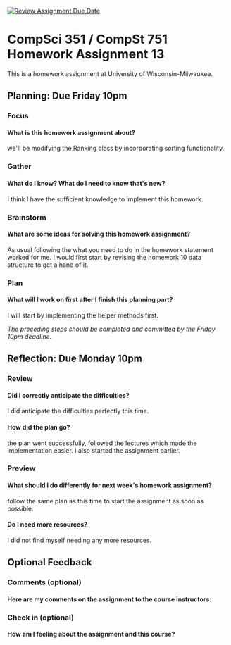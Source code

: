 [![Review Assignment Due Date](https://classroom.github.com/assets/deadline-readme-button-24ddc0f5d75046c5622901739e7c5dd533143b0c8e959d652212380cedb1ea36.svg)](https://classroom.github.com/a/66piO2Wf)
# CompSci 351 / CompSt 751 Homework Assignment 13

This is a homework assignment at University of Wisconsin-Milwaukee.

## Planning: Due Friday 10pm

### Focus

#### What is this homework assignment about?
we'll be modifying the Ranking class by incorporating sorting functionality. 

### Gather

#### What do I know?  What do I need to know that's new?
I think I have the sufficient knowledge to implement this homework.

### Brainstorm

#### What are some ideas for solving this homework assignment?
As usual following the what you need to do in the homework statement worked for me. I would first start by revising the homework 10 data structure to get a hand of it.

### Plan

#### What will I work on first after I finish this planning part?
I will start by implementing the helper methods first. 

*The preceding steps should be completed and committed by the
Friday 10pm deadline.*

## Reflection: Due Monday 10pm

### Review

#### Did I correctly anticipate the difficulties?
I did anticipate the difficulties perfectly this time.

#### How did the plan go?
the plan went successfully, followed the lectures which made the implementation easier. I also started the assignment earlier. 

### Preview

#### What should I do differently for next week's homework assignment?
follow the same plan as this time to start the assignment as soon as possible.

#### Do I need more resources?
I did not find myself needing any more resources.

## Optional Feedback

### Comments (optional)

#### Here are my comments on the assignment to the course instructors:

### Check in (optional)

#### How am I feeling about the assignment and this course?
